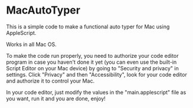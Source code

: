 # MacAutoTyper
This is a simple code to make a functional auto typer for Mac using AppleScript.

Works in all Mac OS.

To make the code run properly, you need to authorize your code editor program in case you haven't done it yet (you can even use the built-in Script Editor on your Mac device) by going to "Security and privacy" in settings. Click "Privacy" and then "Accessibility", look for your code editor and authorize it to control your Mac.

In your code editor, just modify the values in the "main.applescript" file as you want, run it and you are done, enjoy!
